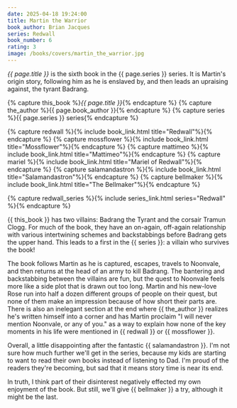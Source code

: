 ```yaml
---
date: 2025-04-18 19:24:00
title: Martin the Warrior
book_author: Brian Jacques
series: Redwall
book_number: 6
rating: 3
image: /books/covers/martin_the_warrior.jpg
---
```


<cite class="book-title">{{ page.title }}</cite> is the sixth book in the
<span class="book-series">{{ page.series }}</span> series. It is Martin's
origin story, following him as he is enslaved by, and then leads an upraising
against, the tyrant Badrang.

{% capture this_book %}<cite class="book-title">{{ page.title }}</cite>{% endcapture %}
{% capture the_author %}<span class="author-name">{{ page.book_author }}</span>{% endcapture %}
{% capture series %}<span class="book-series">{{ page.series }}</span> series{% endcapture %}

{% capture redwall %}{% include book_link.html title="Redwall"%}{% endcapture %}
{% capture mossflower %}{% include book_link.html title="Mossflower"%}{% endcapture %}
{% capture mattimeo %}{% include book_link.html title="Mattimeo"%}{% endcapture %}
{% capture mariel %}{% include book_link.html title="Mariel of Redwall"%}{% endcapture %}
{% capture salamandastron %}{% include book_link.html title="Salamandastron"%}{% endcapture %}
{% capture bellmaker %}{% include book_link.html title="The Bellmaker"%}{% endcapture %}

{% capture redwall_series %}{% include series_link.html series="Redwall" %}{% endcapture %}

{{ this_book }} has two villains: Badrang the Tyrant and the corsair Tramun
Clogg. For much of the book, they have an on-again, off-again relationship
with various intertwining schemes and backstabbings before Badrang gets the
upper hand. This leads to a first in the {{ series }}: a villain who survives
the book!

The book follows Martin as he is captured, escapes, travels to Noonvale, and
then returns at the head of an army to kill Badrang. The bantering and
backstabbing between the villains are fun, but the quest to Noonvale feels
more like a side plot that is drawn out too long. Martin and his new-love Rose
run into half a dozen different groups of people on their quest, but none of
them make an impression because of how short their parts are. There is also an
inelegant section at the end where {{ the_author }} realizes he's written
himself into a corner and has Martin proclaim "I will never mention Noonvale,
or any of you." as a way to explain how none of the key moments in his life
were mentioned in {{ redwall }} or {{ mossflower }}.

Overall, a little disappointing after the fantastic {{ salamandastron }}. I'm
not sure how much further we'll get in the series, because my kids are
starting to want to read their own books instead of listening to Dad. I'm
proud of the readers they're becoming, but sad that it means story time is
near its end.

In truth, I think part of their disinterest negatively effected my own
enjoyment of the book. But still, we'll give {{ bellmaker }} a try, although
it might be the last.
